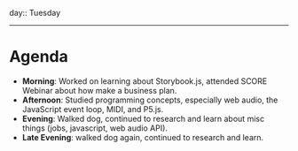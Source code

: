 day:: Tuesday

---

# Agenda

- **Morning**: Worked on learning about Storybook.js, attended SCORE Webinar about how make a business plan.
- **Afternoon**: Studied programming concepts, especially web audio, the JavaScript event loop, MIDI, and P5.js. 
- **Evening**: Walked dog, continued to research and learn about misc things (jobs, javascript, web audio API).
- **Late Evening**: walked dog again, continued to research and learn.
